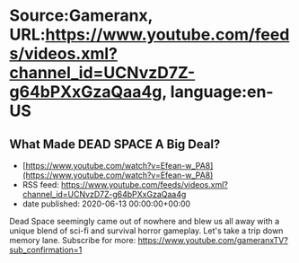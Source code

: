 # Source:Gameranx, URL:https://www.youtube.com/feeds/videos.xml?channel_id=UCNvzD7Z-g64bPXxGzaQaa4g, language:en-US

## What Made DEAD SPACE A Big Deal?
 - [https://www.youtube.com/watch?v=Efean-w_PA8](https://www.youtube.com/watch?v=Efean-w_PA8)
 - RSS feed: https://www.youtube.com/feeds/videos.xml?channel_id=UCNvzD7Z-g64bPXxGzaQaa4g
 - date published: 2020-06-13 00:00:00+00:00

Dead Space seemingly came out of nowhere and blew us all away with a unique blend of sci-fi and survival horror gameplay. Let's take a trip down memory lane.
Subscribe for more: https://www.youtube.com/gameranxTV?sub_confirmation=1

